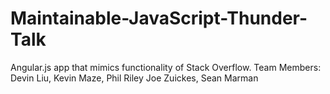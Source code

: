 # Maintainable-JavaScript-Thunder-Talk

Angular.js app that mimics functionality of Stack Overflow. Team Members: Devin Liu, Kevin Maze, Phil Riley Joe Zuickes, Sean Marman
